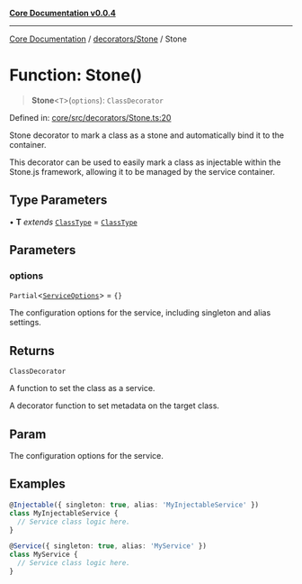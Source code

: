 [**Core Documentation v0.0.4**](../../../README.md)

***

[Core Documentation](../../../modules.md) / [decorators/Stone](../README.md) / Stone

# Function: Stone()

> **Stone**\<`T`\>(`options`): `ClassDecorator`

Defined in: [core/src/decorators/Stone.ts:20](https://github.com/stonemjs/core/blob/8c14a336c794eb98d8513b950cb1c2786962eaaf/src/decorators/Stone.ts#L20)

Stone decorator to mark a class as a stone and automatically bind it to the container.

This decorator can be used to easily mark a class as injectable within the Stone.js framework,
allowing it to be managed by the service container.

## Type Parameters

• **T** *extends* [`ClassType`](../../../declarations/type-aliases/ClassType.md) = [`ClassType`](../../../declarations/type-aliases/ClassType.md)

## Parameters

### options

`Partial`\<[`ServiceOptions`](../../Service/interfaces/ServiceOptions.md)\> = `{}`

The configuration options for the service, including singleton and alias settings.

## Returns

`ClassDecorator`

A function to set the class as a service.

A decorator function to set metadata on the target class.

## Param

The configuration options for the service.

## Examples

```typescript
@Injectable({ singleton: true, alias: 'MyInjectableService' })
class MyInjectableService {
  // Service class logic here.
}
```

```typescript
@Service({ singleton: true, alias: 'MyService' })
class MyService {
  // Service class logic here.
}
```
